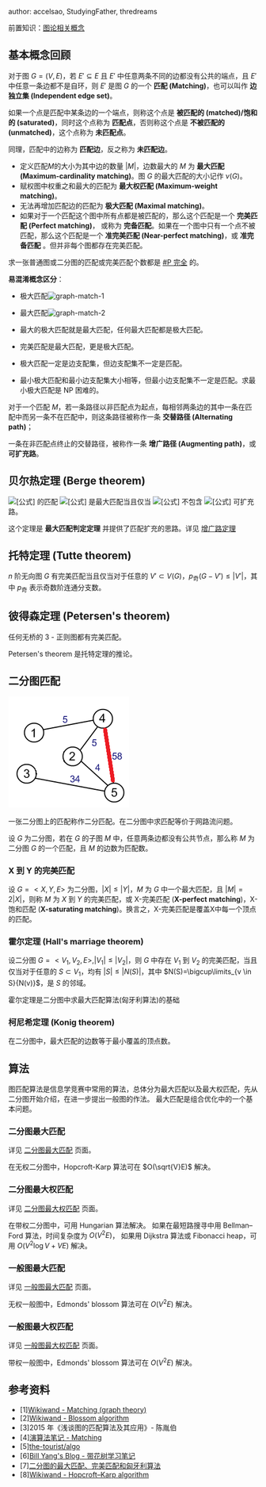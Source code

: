author: accelsao, StudyingFather, thredreams

前置知识：[图论相关概念](../concept.md)

## 基本概念回顾

对于图 $G=(V, E)$，若 $E'\subseteq E$ 且 $E'$ 中任意两条不同的边都没有公共的端点，且 $E'$ 中任意一条边都不是自环，则 $E'$ 是图 $G$ 的一个 **匹配 (Matching)**，也可以叫作 **边独立集 (Independent edge set)**。

如果一个点是匹配中某条边的一个端点，则称这个点是 **被匹配的 (matched)/饱和的 (saturated)**，同时这个点称为 **匹配点**，否则称这个点是 **不被匹配的 (unmatched)**，这个点称为 **未匹配点**。

同理，匹配中的边称为 **匹配边**，反之称为 **未匹配边**。

- 定义匹配$M$的大小为其中边的数量 $|M|$，边数最大的 $M$ 为 **最大匹配 (Maximum-cardinality matching)**。图 $G$ 的最大匹配的大小记作 $\nu(G)$。
- 赋权图中权重之和最大的匹配为 **最大权匹配 (Maximum-weight matching)**。
- 无法再增加匹配边的匹配为 **极大匹配 (Maximal matching)**。
- 如果对于一个匹配这个图中所有点都是被匹配的，那么这个匹配是一个 **完美匹配 (Perfect matching)**， 或称为 **完备匹配**。如果在一个图中只有一个点不被匹配，那么这个匹配是一个 **准完美匹配 (Near-perfect matching)**，或 **准完备匹配** 。但并非每个图都存在完美匹配。

求一张普通图或二分图的匹配或完美匹配个数都是 [#P 完全](../../misc/cc-basic.md#p_1) 的。

**易混淆概念区分**：

- 极大匹配![graph-match-1](./images/graph-match-1.png)

- 最大匹配![graph-match-2](./images/graph-match-2.png)

- 最大的极大匹配就是最大匹配，任何最大匹配都是极大匹配。

- 完美匹配是最大匹配，更是极大匹配。

- 极大匹配一定是边支配集，但边支配集不一定是匹配。

- 最小极大匹配和最小边支配集大小相等，但最小边支配集不一定是匹配。求最小极大匹配是 NP 困难的。

对于一个匹配 $M$，若一条路径以非匹配点为起点，每相邻两条边的其中一条在匹配中而另一条不在匹配中，则这条路径被称作一条 **交替路径 (Alternating path)**；

一条在非匹配点终止的交替路径，被称作一条 **增广路径 (Augmenting path)**，或 **可扩充路**。

## 贝尔热定理 (Berge theorem)

![[公式]](https://www.zhihu.com/equation?tex=G) 的匹配 ![[公式]](https://www.zhihu.com/equation?tex=M) 是最大匹配当且仅当 ![[公式]](https://www.zhihu.com/equation?tex=G) 不包含 ![[公式]](https://www.zhihu.com/equation?tex=M) 可扩充路。

这个定理是 **最大匹配判定定理** 并提供了匹配扩充的思路。详见 [增广路定理](./augment.md)

## 托特定理 (Tutte theorem)

$n$ 阶无向图 $G$ 有完美匹配当且仅当对于任意的 $V' \subset V(G)$，$p_{\text{奇}}(G-V')\leq |V'|$，其中 $p_{\text{奇}}$ 表示奇数阶连通分支数。

## 彼得森定理 (Petersen's theorem)

任何无桥的 3 - 正则图都有完美匹配。

Petersen's theorem 是托特定理的推论。

## 二分图匹配

![graph-match-3](./images/graph-match-3.png)

一张二分图上的匹配称作二分匹配。在二分图中求匹配等价于网路流问题。

设 $G$ 为二分图，若在 $G$ 的子图 $M$ 中，任意两条边都没有公共节点，那么称 $M$ 为二分图 $G$ 的一个匹配，且 $M$ 的边数为匹配数。

### X 到 Y 的完美匹配

设 $G=<X,Y,E>$ 为二分图，$|X| \leq |Y|$，$M$ 为 $G$ 中一个最大匹配，且 $|M|=2|X|$，则称 $M$ 为 $X$ 到 $Y$ 的完美匹配，或 X-完美匹配 (**X-perfect matching**)，X-饱和匹配 (**X-saturating matching**)。换言之，X-完美匹配是覆盖X中每一个顶点的匹配。

### 霍尔定理 (Hall's marriage theorem)

设二分图 $G=<V_1, V_2, E>, |V_1| \leq |V_2|$，则 $G$ 中存在 $V_1$ 到 $V_2$ 的完美匹配，当且仅当对于任意的 $S \subset V_1$，均有 $|S|\leq|N(S)|$，其中 $N(S)=\bigcup\limits_{v \in S}{N(v)}$，是 $S$ 的邻域。

霍尔定理是二分图中求最大匹配算法(匈牙利算法)的基础

### 柯尼希定理 (Konig theorem)

 在二分图中，最大匹配的边数等于最小覆盖的顶点数。

## 算法

图匹配算法是信息学竞赛中常用的算法，总体分为最大匹配以及最大权匹配，先从二分图开始介绍，在进一步提出一般图的作法。
最大匹配是组合优化中的一个基本问题。

### 二分图最大匹配

详见 [二分图最大匹配](./bigraph-match.md) 页面。

在无权二分图中，Hopcroft-Karp 算法可在 $O(\sqrt{V}E)$ 解决。

### 二分图最大权匹配

详见 [二分图最大权匹配](./bigraph-weight-match.md) 页面。

在带权二分图中，可用 Hungarian 算法解决。
如果在最短路搜寻中用 Bellman–Ford 算法，时间复杂度为 $O(V^2E)$，
如果用  Dijkstra 算法或 Fibonacci heap，可用 $O(V^{2}\log {V}+VE)$ 解决。

### 一般图最大匹配

详见 [一般图最大匹配](./general-match.md) 页面。

无权一般图中，Edmonds' blossom 算法可在 $O(V^2E)$ 解决。

### 一般图最大权匹配

详见 [一般图最大权匹配](./general-weight-match.md) 页面。

带权一般图中，Edmonds' blossom 算法可在 $O(V^2E)$ 解决。

## 参考资料

- [1][Wikiwand - Matching (graph theory)](<https://www.wikiwand.com/en/Matching_(graph_theory)>)
- [2][Wikiwand - Blossom algorithm](<https://www.wikiwand.com/en/Blossom_algorithm>)
- [3]2015 年《浅谈图的匹配算法及其应用》- 陈胤伯
- [4][演算法笔记 - Matching](<http://web.ntnu.edu.tw/~algo/Matching.html>)
- [5][the-tourist/algo](<https://github.com/the-tourist/algo>)
- [6][Bill Yang's Blog - 带花树学习笔记](<https://blog.bill.moe/blossom-algorithm-notes/>)
- [7][二分图的最大匹配、完美匹配和匈牙利算法](<https://www.renfei.org/blog/bipartite-matching.html>)
- [8][Wikiwand - Hopcroft–Karp algorithm](<https://www.wikiwand.com/en/Hopcroft%E2%80%93Karp_algorithm>)
